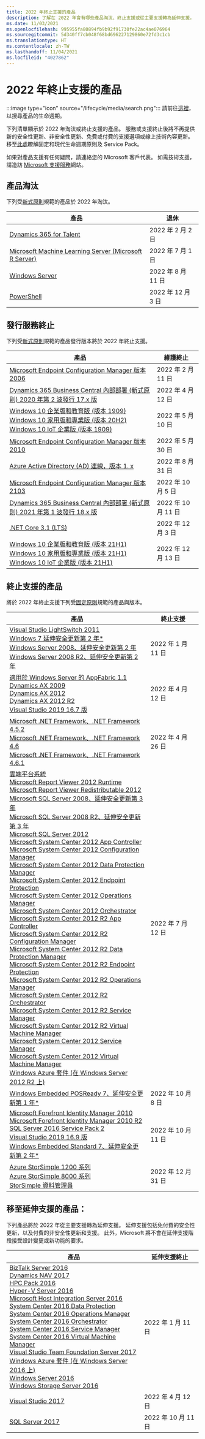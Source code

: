 ```yaml
---
title: 2022 年終止支援的產品
description: 了解在 2022 年會有哪些產品淘汰、終止支援或從主要支援轉為延伸支援。
ms.date: 11/03/2021
ms.openlocfilehash: 995955fa80894fb9b92f91730fe22ac4ae076964
ms.sourcegitcommit: 5d340ff7cb048f68bd696227129860e72fd3c1cb
ms.translationtype: HT
ms.contentlocale: zh-TW
ms.lasthandoff: 11/04/2021
ms.locfileid: "4027862"
---
```

# <a name="products-ending-support-in-2022"></a>2022 年終止支援的產品

:::image type="icon" source="/lifecycle/media/search.png":::
請前往[這裡](/lifecycle/products/)，以搜尋產品的生命週期。

下列清單顯示於 2022 年淘汰或終止支援的產品。 服務或支援終止後將不再提供新的安全性更新、非安全性更新、免費或付費的支援選項或線上技術內容更新。 移至[此處](/lifecycle/overview/product-end-of-support-overview)瞭解固定和現代生命週期原則及 Service Pack。

如果對產品支援有任何疑問，請連絡您的 Microsoft 客戶代表。 如需技術支援，請造訪 [Microsoft 支援服務](https://support.microsoft.com/contactus/?ws=support)網站。

## <a name="product-retirements"></a>產品淘汰

下列受[新式原則](/lifecycle/policies/modern)規範的產品於 2022 年淘汰。

| 產品 | 退休 |
| --- | --- |
| [Dynamics 365 for Talent](/lifecycle/products/dynamics-365-for-talent?branch=live)<br> | 2022 年 2 月 2 日 |
| [Microsoft Machine Learning Server (Microsoft R Server)](/lifecycle/products/microsoft-machine-learning-server-microsoft-r-server?branch=live)<br> | 2022 年 7 月 1 日 |
| [Windows Server](/lifecycle/products/windows-server?branch=live)<br> | 2022 年 8 月 11 日 |
| [PowerShell](/lifecycle/products/powershell?branch=live)<br> | 2022 年 12 月 3 日 |


## <a name="release-end-of-servicing"></a>發行服務終止

下列受[新式原則](/lifecycle/policies/modern)規範的產品發行版本將於 2022 年終止支援。

| 產品 | 維護終止 |
| --- | --- |
| [Microsoft Endpoint Configuration Manager 版本 2006](/lifecycle/products/microsoft-endpoint-configuration-manager?branch=live)<br> | 2022 年 2 月 11 日 |
| [Dynamics 365 Business Central 內部部署 (新式原則) 2020 年第 2 波發行 17.x 版](/lifecycle/products/dynamics-365-business-central-onpremises-modern-policy?branch=live)<br> | 2022 年 4 月 12 日 |
| [Windows 10 企業版和教育版 (版本 1909)](/lifecycle/products/windows-10-enterprise-and-education?branch=live)<br>[Windows 10 家用版和專業版 (版本 20H2)](/lifecycle/products/windows-10-home-and-pro?branch=live)<br>[Windows 10 IoT 企業版 (版本 1909)](/lifecycle/products/windows-10-iot-enterprise?branch=live)<br> | 2022 年 5 月 10 日 |
| [Microsoft Endpoint Configuration Manager 版本 2010](/lifecycle/products/microsoft-endpoint-configuration-manager?branch=live)<br> | 2022 年 5 月 30 日 |
| [Azure Active Directory (AD) 連線，版本 1. x](/lifecycle/products/azure-active-directory-ad-connect?branch=live)<br> | 2022 年 8 月 31 日 |
| [Microsoft Endpoint Configuration Manager 版本 2103](/lifecycle/products/microsoft-endpoint-configuration-manager?branch=live)<br> | 2022 年 10 月 5 日 |
| [Dynamics 365 Business Central 內部部署 (新式原則) 2021 年第 1 波發行 18.x 版](/lifecycle/products/dynamics-365-business-central-onpremises-modern-policy?branch=live)<br> | 2022 年 10 月 11 日 |
| [.NET Core 3.1 (LTS)](/lifecycle/products/microsoft-net-and-net-core?branch=live)<br> | 2022 年 12 月 3 日 |
| [Windows 10 企業版和教育版 (版本 21H1)](/lifecycle/products/windows-10-enterprise-and-education?branch=live)<br>[Windows 10 家用版和專業版 (版本 21H1)](/lifecycle/products/windows-10-home-and-pro?branch=live)<br>[Windows 10 IoT 企業版 (版本 21H1)](/lifecycle/products/windows-10-iot-enterprise?branch=live)<br> | 2022 年 12 月 13 日 |


## <a name="products-reaching-end-of-support"></a>終止支援的產品

將於 2022 年終止支援下列受[固定原則](/lifecycle/policies/fixed)規範的產品與版本。

| 產品 | 終止支援 |
| --- | --- |
| [Visual Studio LightSwitch 2011](/lifecycle/products/visual-studio-lightswitch-2011?branch=live)<br>[Windows 7 延伸安全更新第 2 年*](/lifecycle/products/windows-7?branch=live)<br>[Windows Server 2008、延伸安全更新第 2 年](/lifecycle/products/windows-server-2008?branch=live)<br>[Windows Server 2008 R2、延伸安全更新第 2 年](/lifecycle/products/windows-server-2008-r2?branch=live)<br> | 2022 年 1 月 11 日 |
| [適用於 Windows Server 的 AppFabric 1.1](/lifecycle/products/appfabric-11-for-windows-server?branch=live)<br>[Dynamics AX 2009](/lifecycle/products/dynamics-ax-2009?branch=live)<br>[Dynamics AX 2012](/lifecycle/products/dynamics-ax-2012?branch=live)<br>[Dynamics AX 2012 R2](/lifecycle/products/dynamics-ax-2012-r2?branch=live)<br>[Visual Studio 2019 16.7 版](/lifecycle/products/visual-studio-2019?branch=live)<br> | 2022 年 4 月 12 日 |
| [Microsoft .NET Framework、.NET Framework 4.5.2](/lifecycle/products/microsoft-net-framework?branch=live)<br>[Microsoft .NET Framework、.NET Framework 4.6](/lifecycle/products/microsoft-net-framework?branch=live)<br>[Microsoft .NET Framework、.NET Framework 4.6.1](/lifecycle/products/microsoft-net-framework?branch=live)<br> | 2022 年 4 月 26 日 |
| [雲端平台系統](/lifecycle/products/cloud-platform-system?branch=live)<br>[Microsoft Report Viewer 2012 Runtime](/lifecycle/products/microsoft-report-viewer-2012-runtime?branch=live)<br>[Microsoft Report Viewer Redistributable 2012](/lifecycle/products/microsoft-report-viewer-redistributable-2012?branch=live)<br>[Microsoft SQL Server 2008、延伸安全更新第 3 年](/lifecycle/products/microsoft-sql-server-2008?branch=live)<br>[Microsoft SQL Server 2008 R2、延伸安全更新第 3 年](/lifecycle/products/microsoft-sql-server-2008-r2?branch=live)<br>[Microsoft SQL Server 2012](/lifecycle/products/microsoft-sql-server-2012?branch=live)<br>[Microsoft System Center 2012 App Controller](/lifecycle/products/microsoft-system-center-2012-app-controller?branch=live)<br>[Microsoft System Center 2012 Configuration Manager](/lifecycle/products/microsoft-system-center-2012-configuration-manager?branch=live)<br>[Microsoft System Center 2012 Data Protection Manager](/lifecycle/products/microsoft-system-center-2012-data-protection-manager?branch=live)<br>[Microsoft System Center 2012 Endpoint Protection](/lifecycle/products/microsoft-system-center-2012-endpoint-protection?branch=live)<br>[Microsoft System Center 2012 Operations Manager](/lifecycle/products/microsoft-system-center-2012-operations-manager?branch=live)<br>[Microsoft System Center 2012 Orchestrator](/lifecycle/products/microsoft-system-center-2012-orchestrator?branch=live)<br>[Microsoft System Center 2012 R2 App Controller](/lifecycle/products/microsoft-system-center-2012-r2-app-controller?branch=live)<br>[Microsoft System Center 2012 R2 Configuration Manager](/lifecycle/products/microsoft-system-center-2012-r2-configuration-manager?branch=live)<br>[Microsoft System Center 2012 R2 Data Protection Manager](/lifecycle/products/microsoft-system-center-2012-r2-data-protection-manager?branch=live)<br>[Microsoft System Center 2012 R2 Endpoint Protection](/lifecycle/products/microsoft-system-center-2012-r2-endpoint-protection?branch=live)<br>[Microsoft System Center 2012 R2 Operations Manager](/lifecycle/products/microsoft-system-center-2012-r2-operations-manager?branch=live)<br>[Microsoft System Center 2012 R2 Orchestrator](/lifecycle/products/microsoft-system-center-2012-r2-orchestrator?branch=live)<br>[Microsoft System Center 2012 R2 Service Manager](/lifecycle/products/microsoft-system-center-2012-r2-service-manager?branch=live)<br>[Microsoft System Center 2012 R2 Virtual Machine Manager](/lifecycle/products/microsoft-system-center-2012-r2-virtual-machine-manager?branch=live)<br>[Microsoft System Center 2012 Service Manager](/lifecycle/products/microsoft-system-center-2012-service-manager?branch=live)<br>[Microsoft System Center 2012 Virtual Machine Manager](/lifecycle/products/microsoft-system-center-2012-virtual-machine-manager?branch=live)<br>[Windows Azure 套件 (在 Windows Server 2012 R2 上)](/lifecycle/products/windows-azure-pack-on-windows-server-2012-r2?branch=live)<br> | 2022 年 7 月 12 日 |
| [Windows Embedded POSReady 7、延伸安全更新第 1 年*](/lifecycle/products/windows-embedded-posready-7?branch=live)<br> | 2022 年 10 月 8 日 |
| [Microsoft Forefront Identity Manager 2010](/lifecycle/products/microsoft-forefront-identity-manager-2010?branch=live)<br>[Microsoft Forefront Identity Manager 2010 R2](/lifecycle/products/microsoft-forefront-identity-manager-2010-r2?branch=live)<br>[SQL Server 2016 Service Pack 2](/lifecycle/products/sql-server-2016?branch=live)<br>[Visual Studio 2019 16.9 版](/lifecycle/products/visual-studio-2019?branch=live)<br>[Windows Embedded Standard 7、延伸安全更新第 2 年*](/lifecycle/products/windows-embedded-standard-7?branch=live)<br> | 2022 年 10 月 11 日 |
| [Azure StorSimple 1200 系列](/lifecycle/products/azure-storsimple-1200-series?branch=live)<br>[Azure StorSimple 8000 系列](/lifecycle/products/azure-storsimple-8000-series?branch=live)<br>[StorSimple 資料管理員](/lifecycle/products/storsimple-data-manager?branch=live)<br> | 2022 年 12 月 31 日 |


## <a name="products-moving-to-extended-support"></a>移至延伸支援的產品：

下列產品將於 2022 年從主要支援轉為延伸支援。 延伸支援包括免付費的安全性更新，以及付費的非安全性更新和支援。 此外，Microsoft 將不會在延伸支援階段接受設計變更或新功能的要求。

| 產品 | 延伸支援終止 |
| --- | --- |
| [BizTalk Server 2016](/lifecycle/products/biztalk-server-2016?branch=live)<br>[Dynamics NAV 2017](/lifecycle/products/dynamics-nav-2017?branch=live)<br>[HPC Pack 2016](/lifecycle/products/hpc-pack-2016?branch=live)<br>[Hyper-V Server 2016](/lifecycle/products/hyperv-server-2016?branch=live)<br>[Microsoft Host Integration Server 2016](/lifecycle/products/microsoft-host-integration-server-2016?branch=live)<br>[System Center 2016 Data Protection](/lifecycle/products/system-center-2016-data-protection?branch=live)<br>[System Center 2016 Operations Manager](/lifecycle/products/system-center-2016-operations-manager?branch=live)<br>[System Center 2016 Orchestrator](/lifecycle/products/system-center-2016-orchestrator?branch=live)<br>[System Center 2016 Service Manager](/lifecycle/products/system-center-2016-service-manager?branch=live)<br>[System Center 2016 Virtual Machine Manager](/lifecycle/products/system-center-2016-virtual-machine-manager?branch=live)<br>[Visual Studio Team Foundation Server 2017](/lifecycle/products/visual-studio-team-foundation-server-2017?branch=live)<br>[Windows Azure 套件 (在 Windows Server 2016 上)](/lifecycle/products/windows-azure-pack-on-windows-server-2016?branch=live)<br>[Windows Server 2016](/lifecycle/products/windows-server-2016?branch=live)<br>[Windows Storage Server 2016](/lifecycle/products/windows-storage-server-2016?branch=live)<br> | 2022 年 1 月 11 日 |
| [Visual Studio 2017](/lifecycle/products/visual-studio-2017?branch=live)<br> | 2022 年 4 月 12 日 |
| [SQL Server 2017](/lifecycle/products/sql-server-2017?branch=live)<br> | 2022 年 10 月 11 日 |
